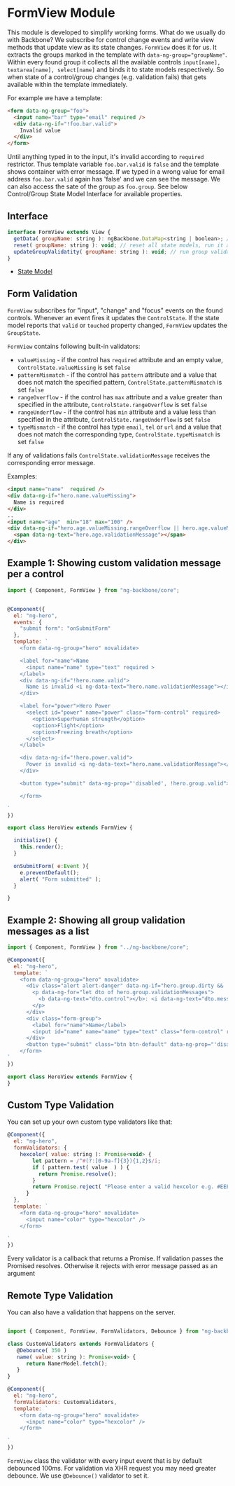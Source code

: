 # FormView Module

This module is developed to simplify working forms. What do we usually do with Backbone? We subscribe for control change events and write view methods that update view as its state changes. `FormView` does it for us. It extracts the groups marked in the template with `data-ng-group="groupName"`.
Within every found group it collects all the available controls `input[name], textarea[name], select[name]` and binds it to state models respectively. So when state of a control/group changes (e.g. validation fails) that gets available within the template immediately.

For example we have a template:
```html
<form data-ng-group="foo">
  <input name="bar" type="email" required />
  <div data-ng-if="!foo.bar.valid">
    Invalid value
  </div>
</form>
```
Until anything typed in to the input, it's invalid according to `required` restrictor. Thus template variable `foo.bar.valid` is `false` and the template shows container with error message. If we typed in a wrong value for email address `foo.bar.valid` again has 'false' and we can see the message. We can also access the sate of the group as `foo.group`. See below Control/Group State Model Interface for available properties.

## Interface

```javascript
interface FormView extends View {
  getData( groupName: string ): ngBackbone.DataMap<string | boolean>; // retrieve group data, e.g. for sending to storage
  reset( groupName: string ): void; // reset all state models, run it after form.reset()
  updateGroupValidatity( groupName: string ): void; // run group validation manually - useful in unit-testing
}
```

* [State Model](./form/state.md)

## Form Validation

`FormView` subscribes for "input", "change" and "focus" events on the found controls. Whenever an event fires it updates the `ControlState`. If the state model reports that `valid` or `touched` property changed, `FormView` updates the `GroupState`.

`FormView` contains following built-in validators:

* `valueMissing` - if the control has `required` attribute and an empty value, `ControlState.valueMissing` is set `false`
* `patternMismatch` - if the control has `pattern` attribute and a value that does not match the specified pattern, `ControlState.patternMismatch` is set `false`
* `rangeOverflow` - if the control has `max` attribute and a value greater than specified in the attribute, `ControlState.rangeOverflow` is set `false`
* `rangeUnderflow` - if the control has `min` attribute and a value less than specified in the attribute, `ControlState.rangeUnderflow` is set `false`
* `typeMismatch` - if the control has type `email`, `tel` or `url` and a value that does not match the corresponding type, `ControlState.typeMismatch` is set `false`

If any of validations fails `ControlState.validationMessage` receives the corresponding error message.

Examples:

```html
<input name="name"  required />
<div data-ng-if="hero.name.valueMissing">
  Name is required
</div>
..
<input name="age"  min="18" max="100" />
<div data-ng-if="hero.age.valueMissing.rangeOverflow || hero.age.valueMissing.rangeUnderflow">
  <span data-ng-text="hero.age.validationMessage"></span>
</div>

```

## Example 1: Showing custom validation message per a control

```javascript
import { Component, FormView } from "ng-backbone/core";


@Component({
  el: "ng-hero",
  events: {
    "submit form": "onSubmitForm"
  },
  template: `
    <form data-ng-group="hero" novalidate>

    <label for="name">Name
      <input name="name" type="text" required >
    </label>
    <div data-ng-if="!hero.name.valid">
      Name is invalid <i ng-data-text="hero.name.validationMessage"></i>
    </div>

    <label for="power">Hero Power
      <select id="power" name="power" class="form-control" required>
        <option>Superhuman strength</option>
        <option>Flight</option>
        <option>Freezing breath</option>
      </select>
    </label>

    <div data-ng-if="!hero.power.valid">
      Power is invalid <i ng-data-text="hero.name.validationMessage"></i>
    </div>

    <button type="submit" data-ng-prop="'disabled', !hero.group.valid">Submit</button>

    </form>

`
})

export class HeroView extends FormView {

  initialize() {
    this.render();
  }

  onSubmitForm( e:Event ){
    e.preventDefault();
    alert( "Form submitted" );
  }

}

```

## Example 2: Showing all group validation messages as a list
```javascript
import { Component, FormView } from "../ng-backbone/core";

@Component({
  el: "ng-hero",
  template: `
    <form data-ng-group="hero" novalidate>
      <div class="alert alert-danger" data-ng-if="hero.group.dirty && !hero.group.valid">
        <p data-ng-for="let dto of hero.group.validationMessages">
          <b data-ng-text="dto.control"></b>: <i data-ng-text="dto.message"></i>
        </p>
      </div>
      <div class="form-group">
        <label for="name">Name</label>
        <input id="name" name="name" type="text" class="form-control" required pattern="[A-Za-z]{3,12}">
      </div>
      <button type="submit" class="btn btn-default" data-ng-prop="'disabled', !hero.group.valid">Submit</button>
    </form>
`
})

export class HeroView extends FormView {
}
```


## Custom Type Validation

You can set up your own custom type validators like that:

```javascript
@Component({
  el: "ng-hero",
  formValidators: {
    hexcolor( value: string ): Promise<void> {
        let pattern = /^#(?:[0-9a-f]{3}){1,2}$/i;
        if ( pattern.test( value  ) ) {
          return Promise.resolve();
        }
        return Promise.reject( "Please enter a valid hexcolor e.g. #EEEAAA" );
      }
  },
  template: `
    <form data-ng-group="hero" novalidate>
      <input name="color" type="hexcolor" />
    </form>

`
})

```

Every validator is a callback that returns a Promise. If validation passes the Promised resolves. Otherwise it rejects with error message passed as an argument


## Remote Type Validation

You can also have a validation that happens on the server.

```javascript

import { Component, FormView, FormValidators, Debounce } from "ng-backbone/core";

class CustomValidators extends FormValidators {
   @Debounce( 350 )
   name( value: string ): Promise<void> {
      return NamerModel.fetch();
   }
}

@Component({
  el: "ng-hero",
  formValidators: CustomValidators,
  template: `
    <form data-ng-group="hero" novalidate>
      <input name="color" type="hexcolor" />
    </form>

`
})

```

`FormView` class the validator with every input event that is by default debounced 100ms. For validation via XHR request you may need greater debounce. We use `@Debounce()` validator to set it.